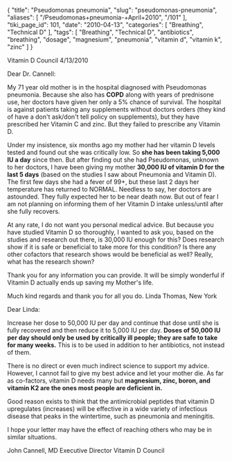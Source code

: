 {
    "title": "Pseudomonas pneumonia",
    "slug": "pseudomonas-pneumonia",
    "aliases": [
        "/Pseudomonas+pneumonia-+April+2010",
        "/101"
    ],
    "tiki_page_id": 101,
    "date": "2010-04-13",
    "categories": [
        "Breathing",
        "Technical D"
    ],
    "tags": [
        "Breathing",
        "Technical D",
        "antibiotics",
        "breathing",
        "dosage",
        "magnesium",
        "pneumonia",
        "vitamin d",
        "vitamin k",
        "zinc"
    ]
}


Vitamin D Council  4/13/2010  

Dear Dr. Cannell:

My 71 year old mother is in the hospital diagnosed with Pseudomonas pneumonia. Because she also has  **COPD**  along with years of prednisone use, her doctors have given her only a 5% chance of survival. The hospital is against patients taking any supplements without doctors orders (they kind of have a don't ask/don't tell policy on supplements), but they have prescribed her Vitamin C and zinc. But they failed to prescribe any Vitamin D.

Under my insistence, six months ago my mother had her vitamin D levels tested and found out she was critically low. So  **she has been taking 5,000 IU a day** since then. But after finding out she had Pseudomonas, unknown to her doctors, I have been giving my mother  **30,000 IU of vitamin D for the last 5 days** (based on the studies I saw about Pneumonia and Vitamin D). The first few days she had a fever of 99+, but these last 2 days her temperature has returned to NORMAL. Needless to say, her doctors are astounded. They fully expected her to be near death now. But out of fear I am not planning on informing them of her Vitamin D intake unless/until after she fully recovers.

At any rate, I do not want you personal medical advice. But because you have studied Vitamin D so thoroughly, I wanted to ask you, based on the studies and research out there, is 30,000 IU enough for this? Does research show if it is safe or beneficial to take more for this condition? Is there any other cofactors that research shows would be beneficial as well? Really, what has the research shown?

Thank you for any information you can provide. It will be simply wonderful if Vitamin D actually ends up saving my Mother's life.

Much kind regards and thank you for all you do.   Linda Thomas, New York

Dear Linda:

Increase her dose to 50,000 IU per day and continue that dose until she is fully recovered and then reduce it to 5,000 IU per day.   **Doses of 50,000 IU per day should only be used by critically ill people; they are safe to take for many weeks.**   This is to be used in addition to her antibiotics, not instead of them.

There is no direct or even much indirect science to support my advice.  However, I cannot fail to give my best advice and let your mother die.  As far as co-factors, vitamin D needs many but  **magnesium, zinc, boron, and vitamin K2 are the ones most people are deficient in.** 

Good reason exists to think that the antimicrobial peptides that vitamin D upregulates (increases) will be effective in a wide variety of infectious disease that peaks in the wintertime, such as pneumonia and meningitis.

I hope your letter may have the effect of reaching others who may be in similar situations.

John Cannell, MD  Executive Director  Vitamin D Council